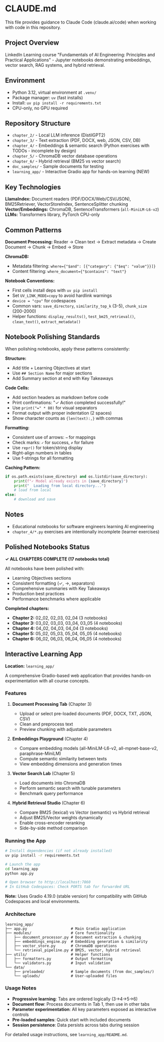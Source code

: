 # CLAUDE.md

This file provides guidance to Claude Code (claude.ai/code) when working with code in this repository.

## Project Overview

LinkedIn Learning course "Fundamentals of AI Engineering: Principles and Practical Applications" - Jupyter notebooks demonstrating embeddings, vector search, RAG systems, and hybrid retrieval.

## Environment

- Python 3.12, virtual environment at `.venv/`
- Package manager: `uv` (fast installs)
- Install: `uv pip install -r requirements.txt`
- CPU-only, no GPU required

## Repository Structure

- `chapter_2/` - Local LLM inference (DistilGPT2)
- `chapter_3/` - Text extraction (PDF, DOCX, web, JSON, CSV, DB)
- `chapter_4/` - Embeddings & semantic search (Python exercises with TODOs - incomplete by design)
- `chapter_5/` - ChromaDB vector database operations
- `chapter_6/` - Hybrid retrieval (BM25 vs vector search)
- `doc_samples/` - Sample documents for testing
- `learning_app/` - Interactive Gradio app for hands-on learning (NEW)

## Key Technologies

**LlamaIndex:** Document readers (PDF/DOCX/Web/CSV/JSON), BM25Retriever, VectorStoreIndex, SentenceSplitter chunking
**Vector/Embeddings:** ChromaDB, SentenceTransformers (`all-MiniLM-L6-v2`)
**LLMs:** Transformers library, PyTorch CPU-only

## Common Patterns

**Document Processing:**
Reader → Clean text → Extract metadata → Create Document → Chunk → Embed → Store

**ChromaDB:**
- Metadata filtering: `where={"$and": [{"category": {"$eq": "value"}}]}`
- Content filtering: `where_document={"$contains": "text"}`

**Notebook Conventions:**
- First cells install deps with `uv pip install`
- Set `UV_LINK_MODE=copy` to avoid hardlink warnings
- `device = "cpu"` for codespaces
- Common vars: `save_directory`, `similarity_top_k` (3-5), `chunk_size` (200-2000)
- Helper functions: `display_results()`, `test_bm25_retrieval()`, `clean_text()`, `extract_metadata()`

## Notebook Polishing Standards

When polishing notebooks, apply these patterns consistently:

**Structure:**
- Add title + Learning Objectives at start
- Use `## Section Name` for major sections
- Add Summary section at end with Key Takeaways

**Code Cells:**
- Add section headers as markdown before code
- Print confirmations: "✓ Action completed successfully!"
- Use `print("=" * 80)` for visual separators
- Format output with proper indentation (2 spaces)
- Show character counts as `{len(text):,}` with commas

**Formatting:**
- Consistent use of arrows: `→` for mappings
- Check marks: `✓` for success, `✗` for failure
- Use `repr()` for token/string display
- Right-align numbers in tables
- Use f-strings for all formatting

**Caching Pattern:**
```python
if os.path.exists(save_directory) and os.listdir(save_directory):
    print(f"✓ Model already exists in {save_directory}")
    print("  Loading from local directory...")
    # load from local
else:
    # download and save
```

## Notes

- Educational notebooks for software engineers learning AI engineering
- `chapter_4/*.py` exercises are intentionally incomplete (learner exercises)

## Polished Notebooks Status

**✓ ALL CHAPTERS COMPLETE (17 notebooks total)**

All notebooks have been polished with:
- Learning Objectives sections
- Consistent formatting (✓, →, separators)
- Comprehensive summaries with Key Takeaways
- Production best practices
- Performance benchmarks where applicable

**Completed chapters:**
- **Chapter 2:** 02_02, 02_03, 02_04 (3 notebooks)
- **Chapter 3:** 03_02, 03_03, 03_04, 03_05 (4 notebooks)
- **Chapter 4:** 04_02, 04_03, 04_04 (3 notebooks)
- **Chapter 5:** 05_02, 05_03, 05_04, 05_05 (4 notebooks)
- **Chapter 6:** 06_02, 06_03, 06_04, 06_05 (4 notebooks)

## Interactive Learning App

**Location:** `learning_app/`

A comprehensive Gradio-based web application that provides hands-on experimentation with all course concepts.

### Features

1. **Document Processing Tab** (Chapter 3)
   - Upload or select pre-loaded documents (PDF, DOCX, TXT, JSON, CSV)
   - Clean and preprocess text
   - Preview chunking with adjustable parameters

2. **Embeddings Playground** (Chapter 4)
   - Compare embedding models (all-MiniLM-L6-v2, all-mpnet-base-v2, paraphrase-MiniLM)
   - Compute semantic similarity between texts
   - View embedding dimensions and generation times

3. **Vector Search Lab** (Chapter 5)
   - Load documents into ChromaDB
   - Perform semantic search with tunable parameters
   - Benchmark query performance

4. **Hybrid Retrieval Studio** (Chapter 6)
   - Compare BM25 (lexical) vs Vector (semantic) vs Hybrid retrieval
   - Adjust BM25/Vector weights dynamically
   - Enable cross-encoder reranking
   - Side-by-side method comparison

### Running the App

```bash
# Install dependencies (if not already installed)
uv pip install -r requirements.txt

# Launch the app
cd learning_app
python app.py

# Open browser to http://localhost:7860
# In GitHub Codespaces: Check PORTS tab for forwarded URL
```

**Note:** Uses Gradio 4.19.0 (stable version) for compatibility with GitHub Codespaces and local environments.

### Architecture

```
learning_app/
├── app.py                    # Main Gradio application
├── modules/                  # Core functionality
│   ├── document_processor.py # Document extraction & chunking
│   ├── embeddings_engine.py  # Embedding generation & similarity
│   ├── vector_store.py       # ChromaDB operations
│   └── retrieval_pipeline.py # BM25, vector, hybrid retrieval
├── utils/                    # Helper functions
│   ├── formatters.py         # Output formatting
│   └── validators.py         # Input validation
└── data/
    ├── preloaded/            # Sample documents (from doc_samples/)
    └── uploads/              # User-uploaded files
```

### Usage Notes

- **Progressive learning**: Tabs are ordered logically (3→4→5→6)
- **Document flow**: Process documents in Tab 1, then use in other tabs
- **Parameter experimentation**: All key parameters exposed as interactive controls
- **Pre-loaded samples**: Quick start with included documents
- **Session persistence**: Data persists across tabs during session

For detailed usage instructions, see `learning_app/README.md`.
